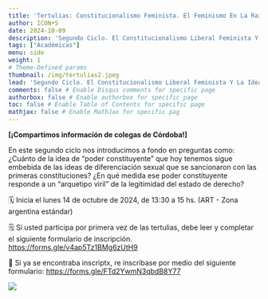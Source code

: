 ```yaml
---
title: 'Tertulias: Constitucionalismo Feminista. El Feminismo En La Raíz Del Constitucionalismo'
author: ICON•S
date: 2024-10-09
description: 'Segundo Ciclo. El Constitucionalismo Liberal Feminista Y La Idea De Poder Constituyente'
tags: ["Académicas"]
menu: side 
weight: 1
# Theme-Defined params
thumbnail: /img/tertulias2.jpeg
lead: 'Segundo Ciclo. El Constitucionalismo Liberal Feminista Y La Idea De Poder Constituyente'
comments: false # Enable Disqus comments for specific page
authorbox: false # Enable authorbox for specific page
toc: false # Enable Table of Contents for specific page
mathjax: false # Enable MathJax for specific pag
---
```


**[¡Compartimos información de colegas de Córdoba!]**

En este segundo ciclo nos introducimos a fondo en preguntas como: ¿Cuánto de la idea de “poder constituyente” que hoy tenemos sigue embebida de las ideas de diferenciación sexual que se sancionaron con las primeras constituciones? ¿En qué medida ese poder constituyente responde a un “arquetipo viril” de la legitimidad del estado de derecho?

<!--more-->

🗓️ Inicia el lunes 14 de octubre de 2024, de 13:30 a 15 hs. (ART - Zona argentina estándar)

🗒️ Si usted participa por primera vez de las tertulias, debe leer y completar el siguiente formulario de inscripción. https://forms.gle/v4ap5Tz1BMg6zUtH9

🔁 Si ya se encontraba inscriptx, re inscribase por medio del siguiente formulario:
https://forms.gle/FTd2YwmN3qbdB8Y77

![](/img/tertulias2.jpeg)
